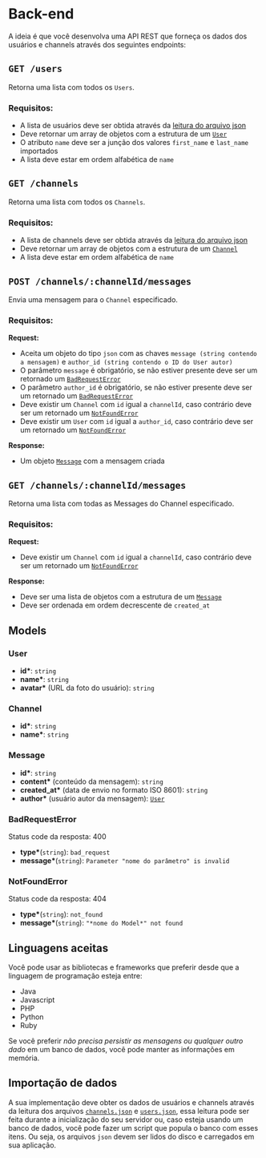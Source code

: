 # Back-end

A ideia é que você desenvolva uma API REST que forneça os dados dos usuários e channels através dos seguintes endpoints:

## `GET /users`

Retorna uma lista com todos os `Users`.

### Requisitos:

- A lista de usuários deve ser obtida através da [leitura do arquivo json](#importação-de-dados)
- Deve retornar um array de objetos com a estrutura de um [`User`](#user)
- O atributo `name` deve ser a junção dos valores `first_name` e `last_name` importados
- A lista deve estar em ordem alfabética de `name`

## `GET /channels`

Retorna uma lista com todos os `Channels`.

### Requisitos:

- A lista de channels deve ser obtida através da [leitura do arquivo json](#importação-de-dados)
- Deve retornar um array de objetos com a estrutura de um [`Channel`](#channel)
- A lista deve estar em ordem alfabética de `name`

## `POST /channels/:channelId/messages`

Envia uma mensagem para o `Channel` especificado.

### Requisitos:

**Request:**

- Aceita um objeto do tipo `json` com as chaves `message (string contendo a mensagem)` e `author_id (string contendo o ID do User autor)`
- O parâmetro `message` é obrigatório, se não estiver presente deve ser um retornado um [`BadRequestError`](#badrequesterror)
- O parâmetro `author_id` é obrigatório, se não estiver presente deve ser um retornado um [`BadRequestError`](#badrequesterror)
- Deve existir um `Channel` com `id` igual a `channelId`, caso contrário deve ser um retornado um [`NotFoundError`](#notfounderror)
- Deve existir um `User` com `id` igual a `author_id`, caso contrário deve ser um retornado um [`NotFoundError`](#notfounderror)

**Response:**

- Um objeto [`Message`](#message) com a mensagem criada

## `GET /channels/:channelId/messages`

Retorna uma lista com todas as Messages do Channel especificado.

### Requisitos:

**Request:**

- Deve existir um `Channel` com `id` igual a `channelId`, caso contrário deve ser um retornado um [`NotFoundError`](#notfounderror)

**Response:**

- Deve ser uma lista de objetos com a estrutura de um [`Message`](#message)
- Deve ser ordenada em ordem decrescente de `created_at`

## Models
### User
- **id\***: `string`
- **name\***: `string`
- **avatar\*** (URL da foto do usuário): `string`

### Channel
- **id\***: `string`
- **name\***: `string`

### Message
- **id\***: `string`
- **content\*** (conteúdo da mensagem): `string`
- **created_at\*** (data de envio no formato ISO 8601): `string`
- **author\*** (usuário autor da mensagem): [`User`](#user)

### BadRequestError
Status code da resposta: 400

- **type\***(`string`): `bad_request`
- **message\***(`string`): `Parameter "nome do parâmetro" is invalid`

### NotFoundError
Status code da resposta: 404

- **type\***(`string`): `not_found`
- **message\***(`string`): `"*nome do Model*" not found`

## Linguagens aceitas
Você pode usar as bibliotecas e frameworks que preferir desde que a linguagem de programação esteja entre:

- Java
- Javascript
- PHP
- Python
- Ruby

Se você preferir *não precisa persistir as mensagens ou qualquer outro dado* em um banco de dados, você pode manter as informações em memória.

## Importação de dados

A sua implementação deve obter os dados de usuários e channels através da leitura dos arquivos [`channels.json`](channels.json) e [`users.json`](users.json), essa leitura pode ser feita durante a inicialização do seu servidor ou, caso esteja usando um banco de dados, você pode fazer um script que popula o banco com esses itens. 
Ou seja, os arquivos `json` devem ser lidos do disco e carregados em sua aplicação.
